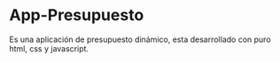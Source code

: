 # App-Presupuesto
Es una aplicación de presupuesto dinámico, esta desarrollado con puro html, css y javascript.

